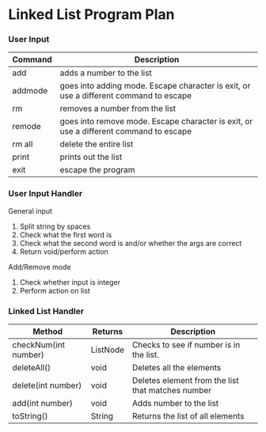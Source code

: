 # Linked List Program Plan

### User Input
Command | Description
-- | --
add <number> | adds a number to the list
addmode | goes into adding mode. Escape character is exit, or use a different command to escape
rm <number> | removes a number from the list
remode | goes into remove mode. Escape character is exit, or use a different command to escape
rm all | delete the entire list
print | prints out the list
exit | escape the program

### User Input Handler
General input
1. Split string by spaces
2. Check what the first word is
3. Check what the second word is and/or whether the args are correct
4. Return void/perform action

Add/Remove mode
1. Check whether input is integer
2. Perform action on list

### Linked List Handler
Method | Returns |  Description
-|-|-
checkNum(int number)|ListNode<E>|Checks to see if number is in the list.
deleteAll()|void|Deletes all the elements
delete(int number)|void|Deletes element from the list that matches number
add(int number)|void|Adds number to the list
toString()|String|Returns the list of all elements
